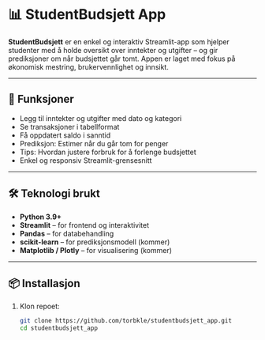 # 📊 StudentBudsjett App

**StudentBudsjett** er en enkel og interaktiv Streamlit-app som hjelper studenter med å holde oversikt over inntekter og utgifter – og gir prediksjoner om når budsjettet går tomt. Appen er laget med fokus på økonomisk mestring, brukervennlighet og innsikt.

---

## 🚀 Funksjoner

- Legg til inntekter og utgifter med dato og kategori
- Se transaksjoner i tabellformat
- Få oppdatert saldo i sanntid
- Prediksjon: Estimer når du går tom for penger
- Tips: Hvordan justere forbruk for å forlenge budsjettet
- Enkel og responsiv Streamlit-grensesnitt

---

## 🛠️ Teknologi brukt

- **Python 3.9+**
- **Streamlit** – for frontend og interaktivitet
- **Pandas** – for databehandling
- **scikit-learn** – for prediksjonsmodell (kommer)
- **Matplotlib / Plotly** – for visualisering (kommer)

---

## 📦 Installasjon

1. Klon repoet:
   ```bash
   git clone https://github.com/torbkle/studentbudsjett_app.git
   cd studentbudsjett_app
